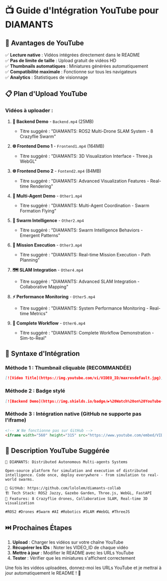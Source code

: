# 📺 Guide d'Intégration YouTube pour DIAMANTS

## 🎯 Avantages de YouTube

✅ **Lecture native** : Vidéos intégrées directement dans le README  
✅ **Pas de limite de taille** : Upload gratuit de vidéos HD  
✅ **Thumbnails automatiques** : Miniatures générées automatiquement  
✅ **Compatibilité maximale** : Fonctionne sur tous les navigateurs  
✅ **Analytics** : Statistiques de visionnage  

## 📋 Plan d'Upload YouTube

### Vidéos à uploader :
1. **🤖 Backend Demo** - `Backend.mp4` (25MB)
   - Titre suggéré : "DIAMANTS: ROS2 Multi-Drone SLAM System - 8 Crazyflie Swarm"
   
2. **🌐 Frontend Demo 1** - `Frontend1.mp4` (164MB) 
   - Titre suggéré : "DIAMANTS: 3D Visualization Interface - Three.js WebGL"
   
3. **🌐 Frontend Demo 2** - `Fontend2.mp4` (84MB)
   - Titre suggéré : "DIAMANTS: Advanced Visualization Features - Real-time Rendering"
   
4. **🚁 Multi-Agent Demo** - `Other1.mp4`
   - Titre suggéré : "DIAMANTS: Multi-Agent Coordination - Swarm Formation Flying"
   
5. **🧠 Swarm Intelligence** - `Other2.mp4`
   - Titre suggéré : "DIAMANTS: Swarm Intelligence Behaviors - Emergent Patterns"
   
6. **🎯 Mission Execution** - `Other3.mp4`
   - Titre suggéré : "DIAMANTS: Real-time Mission Execution - Path Planning"
   
7. **🗺️ SLAM Integration** - `Other4.mp4`
   - Titre suggéré : "DIAMANTS: Advanced SLAM Integration - Collaborative Mapping"
   
8. **⚡ Performance Monitoring** - `Other5.mp4`
   - Titre suggéré : "DIAMANTS: System Performance Monitoring - Real-time Metrics"
   
9. **🔄 Complete Workflow** - `Other6.mp4`
   - Titre suggéré : "DIAMANTS: Complete Workflow Demonstration - Sim-to-Real"

## 🔧 Syntaxe d'Intégration

### Méthode 1 : Thumbnail cliquable (RECOMMANDÉE)
```markdown
[![Video Title](https://img.youtube.com/vi/VIDEO_ID/maxresdefault.jpg)](https://www.youtube.com/watch?v=VIDEO_ID)
```

### Méthode 2 : Badge stylé
```markdown
[![Backend Demo](https://img.shields.io/badge/▶️%20Watch%20on%20YouTube-red?style=for-the-badge&logo=youtube)](https://www.youtube.com/watch?v=VIDEO_ID)
```

### Méthode 3 : Intégration native (GitHub ne supporte pas l'iframe)
```html
<!-- ❌ Ne fonctionne pas sur GitHub -->
<iframe width="560" height="315" src="https://www.youtube.com/embed/VIDEO_ID"></iframe>
```

## 📝 Description YouTube Suggérée

```
🤖 DIAMANTS: Distributed Autonomous Multi-agents Systems

Open-source platform for simulation and execution of distributed intelligence. Code once, deploy everywhere - from simulation to real-world swarms.

🔗 GitHub: https://github.com/lololem/diamants-collab
🏗️ Tech Stack: ROS2 Jazzy, Gazebo Garden, Three.js, WebGL, FastAPI
🚁 Features: 8 Crazyflie drones, Collaborative SLAM, Real-time 3D visualization

#ROS2 #Drones #Swarm #AI #Robotics #SLAM #WebGL #ThreeJS
```

## ⏭️ Prochaines Étapes

1. **Upload** : Charger les vidéos sur votre chaîne YouTube
2. **Récupérer les IDs** : Noter les VIDEO_ID de chaque vidéo
3. **Mettre à jour** : Modifier le README avec les URLs YouTube
4. **Tester** : Vérifier que les miniatures s'affichent correctement

Une fois les vidéos uploadées, donnez-moi les URLs YouTube et je mettrai à jour automatiquement le README ! 🚀

